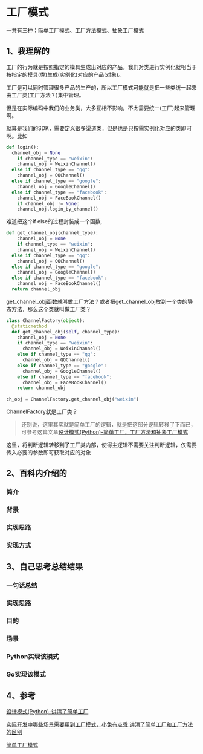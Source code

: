 # 工厂模式

一共有三种：简单工厂模式、工厂方法模式、抽象工厂模式

## 1、我理解的
工厂的行为就是按照指定的模具生成出对应的产品，我们对类进行实例化就相当于按指定的模具(类)生成(实例化)对应的产品(对象)。  

工厂是可以同时管理很多产品的生产的，所以工厂模式可能就是把一些类统一起来由工厂类(工厂方法？)集中管理。  

但是在实际编码中我们的业务类，大多互相不影响，不太需要统一(工厂)起来管理啊。

就算是我们的SDK，需要定义很多渠道类，但是也是只按需实例化对应的类即可啊。比如

```python
def login():
  channel_obj = None
	if channel_type == "weixin":
    channel_obj = WeixinChannel()
  else if channel_type == "qq":
    channel_obj = QQChannel()
  else if channel_type == "google":
    channel_obj = GoogleChannel()
  else if channel_type == "facebook":
    channel_obj = FaceBookChannel()
	if channel_obj != None:
    channel_obj.login_by_channel()

```

难道把这个if else的过程封装成一个函数,

```python
def get_channel_obj(channel_type):
    channel_obj = None
	if channel_type == "weixin":
    channel_obj = WeixinChannel()
  else if channel_type == "qq":
    channel_obj = QQChannel()
  else if channel_type == "google":
    channel_obj = GoogleChannel()
  else if channel_type == "facebook":
    channel_obj = FaceBookChannel()
  return channel_obj   
```

get_channel_obj函数就叫做工厂方法？或者把get_channel_obj放到一个类的静态方法，那么这个类就叫做工厂类？

```python
class ChannelFactory(object):
  @staticmethod
  def get_channel_obj(self, channel_type):
    channel_obj = None
    if channel_type == "weixin":
      channel_obj = WeixinChannel()
    else if channel_type == "qq":
      channel_obj = QQChannel()
    else if channel_type == "google":
      channel_obj = GoogleChannel()
    else if channel_type == "facebook":
      channel_obj = FaceBookChannel()
    return channel_obj  
  
ch_obj = ChannelFactory.get_channel_obj("weixin")
```

ChannelFactory就是工厂类？

> 还别说，这里其实就是简单工厂的逻辑，就是把这部分逻辑转移了下而已，可参考这篇文章[设计模式(Python)-简单工厂，工厂方法和抽象工厂模式](https://blog.csdn.net/huobanjishijian/article/details/79151351)

这里，将判断逻辑转移到了工厂类内部，使得主逻辑不需要关注判断逻辑，仅需要传入必要的参数即可获取对应的对象







## 2、百科内介绍的
### 简介
### 背景
### 实现思路
### 实现方式

## 3、自己思考总结结果
### 一句话总结
### 实现思路
### 目的
### 场景
### Python实现该模式
### Go实现该模式


## 4、参考

[设计模式(Python)-讲清了简单工厂](https://blog.csdn.net/huobanjishijian/article/details/79151351)

[实际开发中哪些场景需要用到工厂模式，小兔有点乖 讲清了简单工厂和工厂方法的区别](https://segmentfault.com/q/1010000005849224)

[简单工厂模式](https://design-patterns.readthedocs.io/zh_CN/latest/creational_patterns/simple_factory.html)